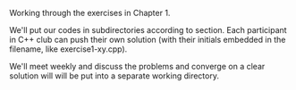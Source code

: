 Working through the exercises in Chapter 1.

We'll put our codes in subdirectories according to section.  Each
participant in C++ club can push their own solution (with their
initials embedded in the filename, like exercise1-xy.cpp).

We'll meet weekly and discuss the problems and converge on a clear
solution will will be put into a separate working directory.

